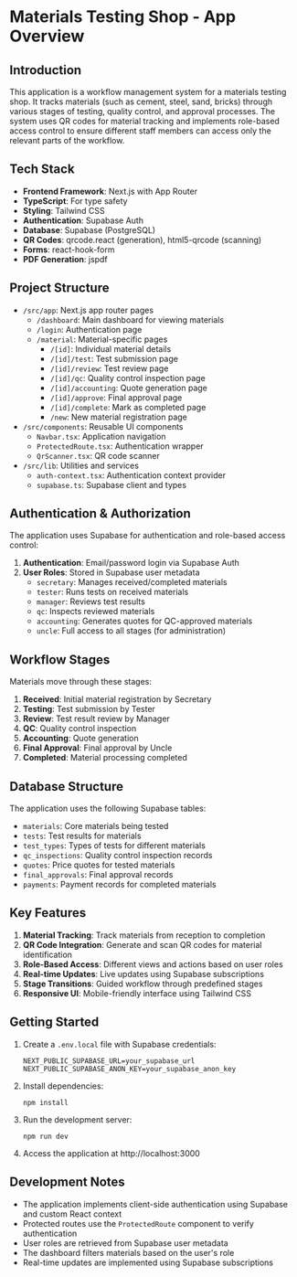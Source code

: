 # Materials Testing Shop - App Overview

## Introduction

This application is a workflow management system for a materials testing shop. It tracks materials (such as cement, steel, sand, bricks) through various stages of testing, quality control, and approval processes. The system uses QR codes for material tracking and implements role-based access control to ensure different staff members can access only the relevant parts of the workflow.

## Tech Stack

- **Frontend Framework**: Next.js with App Router
- **TypeScript**: For type safety
- **Styling**: Tailwind CSS
- **Authentication**: Supabase Auth
- **Database**: Supabase (PostgreSQL)
- **QR Codes**: qrcode.react (generation), html5-qrcode (scanning)
- **Forms**: react-hook-form
- **PDF Generation**: jspdf

## Project Structure

- `/src/app`: Next.js app router pages
  - `/dashboard`: Main dashboard for viewing materials
  - `/login`: Authentication page
  - `/material`: Material-specific pages
    - `/[id]`: Individual material details
    - `/[id]/test`: Test submission page
    - `/[id]/review`: Test review page
    - `/[id]/qc`: Quality control inspection page
    - `/[id]/accounting`: Quote generation page
    - `/[id]/approve`: Final approval page
    - `/[id]/complete`: Mark as completed page
    - `/new`: New material registration page
- `/src/components`: Reusable UI components
  - `Navbar.tsx`: Application navigation
  - `ProtectedRoute.tsx`: Authentication wrapper
  - `QrScanner.tsx`: QR code scanner
- `/src/lib`: Utilities and services
  - `auth-context.tsx`: Authentication context provider
  - `supabase.ts`: Supabase client and types

## Authentication & Authorization

The application uses Supabase for authentication and role-based access control:

1. **Authentication**: Email/password login via Supabase Auth
2. **User Roles**: Stored in Supabase user metadata
   - `secretary`: Manages received/completed materials
   - `tester`: Runs tests on received materials
   - `manager`: Reviews test results
   - `qc`: Inspects reviewed materials
   - `accounting`: Generates quotes for QC-approved materials
   - `uncle`: Full access to all stages (for administration)

## Workflow Stages

Materials move through these stages:

1. **Received**: Initial material registration by Secretary
2. **Testing**: Test submission by Tester
3. **Review**: Test result review by Manager
4. **QC**: Quality control inspection
5. **Accounting**: Quote generation
6. **Final Approval**: Final approval by Uncle
7. **Completed**: Material processing completed

## Database Structure

The application uses the following Supabase tables:

- `materials`: Core materials being tested
- `tests`: Test results for materials
- `test_types`: Types of tests for different materials
- `qc_inspections`: Quality control inspection records
- `quotes`: Price quotes for tested materials
- `final_approvals`: Final approval records
- `payments`: Payment records for completed materials

## Key Features

1. **Material Tracking**: Track materials from reception to completion
2. **QR Code Integration**: Generate and scan QR codes for material identification
3. **Role-Based Access**: Different views and actions based on user roles
4. **Real-time Updates**: Live updates using Supabase subscriptions
5. **Stage Transitions**: Guided workflow through predefined stages
6. **Responsive UI**: Mobile-friendly interface using Tailwind CSS

## Getting Started

1. Create a `.env.local` file with Supabase credentials:
   ```
   NEXT_PUBLIC_SUPABASE_URL=your_supabase_url
   NEXT_PUBLIC_SUPABASE_ANON_KEY=your_supabase_anon_key
   ```

2. Install dependencies:
   ```
   npm install
   ```

3. Run the development server:
   ```
   npm run dev
   ```

4. Access the application at http://localhost:3000

## Development Notes

- The application implements client-side authentication using Supabase and custom React context
- Protected routes use the `ProtectedRoute` component to verify authentication
- User roles are retrieved from Supabase user metadata
- The dashboard filters materials based on the user's role
- Real-time updates are implemented using Supabase subscriptions
